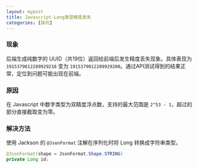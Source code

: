 ```yaml
---
layout: mypost
title: Javascript-Long类型精度丢失
categories: [踩坑]
---
```


### 现象

后端生成纯数字的 UUID（共19位）返回给前端后发生精度丢失现象。具体表现为 `1915379012289929218` 变为 `1915379012289929200`。通过API测试得到的结果正常，定位到问题可能出现在前端。

### 原因

在 Javascript 中数字类型为双精度浮点数，支持的最大范围是 `2^53 - 1`，超过的部分直接截取变为零。

### 解决方法

使用 Jackson 的 `@JsonFormat` 注解在序列化时将 Long 转换成字符串类型。

```java
@JsonFormat(shape = JsonFormat.Shape.STRING)
private Long id;
```
